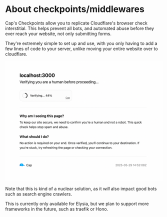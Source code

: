 # About checkpoints/middlewares

Cap's Checkpoints allow you to replicate Cloudflare's browser check interstitial. This helps prevent all bots, and automated abuse before they ever reach your website, not only submitting forms.

They're extremely simple to set up and use, with you only having to add a few lines of code to your server, unlike moving your entire website over to cloudflare.

![Example of Cap's checkpoint](./demo.png)

Note that this is kind of a nuclear solution, as it _will_ also impact good bots such as search engine crawlers.

This is currently only available for Elysia, but we plan to support more frameworks in the future, such as traefik or Hono.
